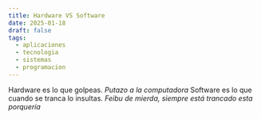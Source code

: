 ```yaml
---
title: Hardware VS Software
date: 2025-01-18
draft: false
tags:
  - aplicaciones
  - tecnologia
  - sistemas
  - programacion
---
```

Hardware es lo que golpeas.
	*Putazo a la computadora*
Software es lo que cuando se tranca lo insultas.
	*Feibu de mierda, siempre está trancado esta porquería*

